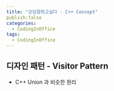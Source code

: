```yaml
---
title: "코딩잘하고싶다 - C++ Concept"
publish:false
categories:
  - CodingInOffice
tags:
  - CodingInOffice
---
```


## 디자인 패턴 - Visitor Pattern
- C++ Union 과 비슷한 원리
